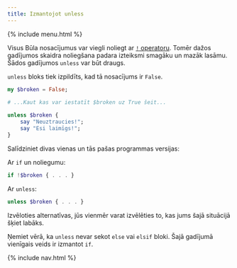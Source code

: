 ```yaml
---
title: Izmantojot unless
---
```


{% include menu.html %}

Visus Būla nosacījumus var viegli noliegt ar [`!` operatoru](/lv/essentials/booleans/operations#negation). Tomēr dažos gadījumos skaidra noliegšana padara izteiksmi smagāku un mazāk lasāmu. Šādos gadījumos `unless` var būt draugs.

`unless` bloks tiek izpildīts, kad tā nosacījums ir `False`.

```raku
my $broken = False;

# ...Kaut kas var iestatīt $broken uz True šeit...
    
unless $broken {
    say "Neuztraucies!";
    say "Esi laimīgs!";
}
```

Salīdziniet divas vienas un tās pašas programmas versijas:

Ar `if` un noliegumu:

```raku
if !$broken { . . . }
```

Ar `unless`:

```raku
unless $broken { . . . }
```

Izvēloties alternatīvas, jūs vienmēr varat izvēlēties to, kas jums šajā situācijā šķiet labāks.

Ņemiet vērā, ka `unless` nevar sekot `else` vai `elsif` bloki. Šajā gadījumā vienīgais veids ir izmantot `if`.

{% include nav.html %}